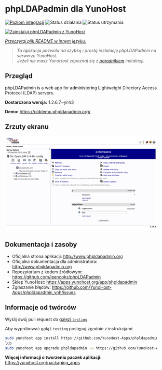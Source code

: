 <!--
To README zostało automatycznie wygenerowane przez <https://github.com/YunoHost/apps/tree/master/tools/readme_generator>
Nie powinno być ono edytowane ręcznie.
-->

# phpLDAPadmin dla YunoHost

[![Poziom integracji](https://apps.yunohost.org/badge/integration/phpldapadmin)](https://ci-apps.yunohost.org/ci/apps/phpldapadmin/)
![Status działania](https://apps.yunohost.org/badge/state/phpldapadmin)
![Status utrzymania](https://apps.yunohost.org/badge/maintained/phpldapadmin)

[![Zainstaluj phpLDAPadmin z YunoHost](https://install-app.yunohost.org/install-with-yunohost.svg)](https://install-app.yunohost.org/?app=phpldapadmin)

*[Przeczytaj plik README w innym języku.](./ALL_README.md)*

> *Ta aplikacja pozwala na szybką i prostą instalację phpLDAPadmin na serwerze YunoHost.*  
> *Jeżeli nie masz YunoHost zapoznaj się z [poradnikiem](https://yunohost.org/install) instalacji.*

## Przegląd

phpLDAPadmin is a web app for administering Lightweight Directory Access Protocol (LDAP) servers.

**Dostarczona wersja:** 1.2.6.7~ynh3

**Demo:** <https://olddemo.phpldapadmin.org/>

## Zrzuty ekranu

![Zrzut ekranu z phpLDAPadmin](./doc/screenshots/screenshot.png)

## Dokumentacja i zasoby

- Oficjalna strona aplikacji: <http://www.phpldapadmin.org>
- Oficjalna dokumentacja dla administratora: <http://www.phpldapadmin.org>
- Repozytorium z kodem źródłowym: <https://github.com/leenooks/phpLDAPadmin>
- Sklep YunoHost: <https://apps.yunohost.org/app/phpldapadmin>
- Zgłaszanie błędów: <https://github.com/YunoHost-Apps/phpldapadmin_ynh/issues>

## Informacje od twórców

Wyślij swój pull request do [gałęzi `testing`](https://github.com/YunoHost-Apps/phpldapadmin_ynh/tree/testing).

Aby wypróbować gałąź `testing` postępuj zgodnie z instrukcjami:

```bash
sudo yunohost app install https://github.com/YunoHost-Apps/phpldapadmin_ynh/tree/testing --debug
lub
sudo yunohost app upgrade phpldapadmin -u https://github.com/YunoHost-Apps/phpldapadmin_ynh/tree/testing --debug
```

**Więcej informacji o tworzeniu paczek aplikacji:** <https://yunohost.org/packaging_apps>
